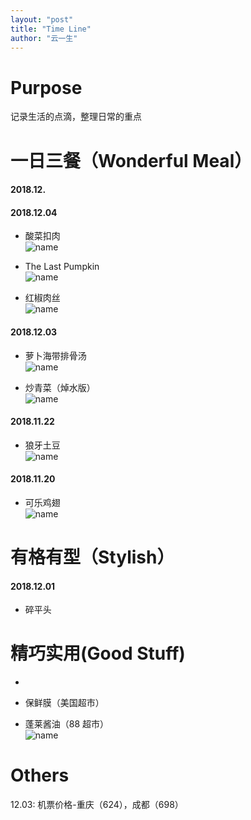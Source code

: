 ```yaml
---
layout: "post"
title: "Time Line"
author: "云一生"
---
```

# Purpose
记录生活的点滴，整理日常的重点

# 一日三餐（Wonderful Meal）
#### 2018.12.

#### 2018.12.04  
- 酸菜扣肉  
![name](https://raw.githubusercontent.com/YUNYISHENG/episode/gh-pages/_assets/images/lifestyle/%E9%85%B8%E8%8F%9C%E6%89%A3%E8%82%89.jpeg)  

- The Last Pumpkin  
![name](https://raw.githubusercontent.com/YUNYISHENG/episode/gh-pages/_assets/images/lifestyle/The%20Last%20Pumpkin.jpeg)   

- 红椒肉丝  
![name](https://raw.githubusercontent.com/YUNYISHENG/episode/gh-pages/_assets/images/lifestyle/%E7%BA%A2%E6%A4%92%E8%82%89%E4%B8%9D.jpeg)  


#### 2018.12.03  
- 萝卜海带排骨汤  
![name](https://raw.githubusercontent.com/YUNYISHENG/episode/gh-pages/_assets/images/lifestyle/%E8%90%9D%E5%8D%9C%E6%B5%B7%E5%B8%A6%E6%8E%92%E9%AA%A8%E6%B1%A4.jpeg)  

- 炒青菜（焯水版）  
![name](https://raw.githubusercontent.com/YUNYISHENG/episode/gh-pages/_assets/images/lifestyle/%E7%82%92%E9%9D%92%E8%8F%9C_%E6%B0%B4%E7%85%AE%E7%89%88%E6%9C%AC.jpeg)  

#### 2018.11.22
- 狼牙土豆  
![name](https://raw.githubusercontent.com/YUNYISHENG/episode/gh-pages/_assets/images/lifestyle/%E7%8B%BC%E7%89%99%E5%9C%9F%E8%B1%86.jpeg)

#### 2018.11.20
- 可乐鸡翅  
![name](https://raw.githubusercontent.com/YUNYISHENG/episode/gh-pages/_assets/images/lifestyle/%E5%8F%AF%E4%B9%90%E9%B8%A1%E7%BF%85.jpeg)


# 有格有型（Stylish）
#### 2018.12.01
- 碎平头

# 精巧实用(Good Stuff)  
- 

- 保鲜膜（美国超市）  


- 蓬莱酱油（88 超市）  
![name](https://raw.githubusercontent.com/YUNYISHENG/episode/gh-pages/_assets/images/lifestyle/%E8%93%AC%E8%8E%B1%E9%85%B1%E6%B2%B9.jpeg)

# Others
12.03: 机票价格-重庆（624），成都（698）
